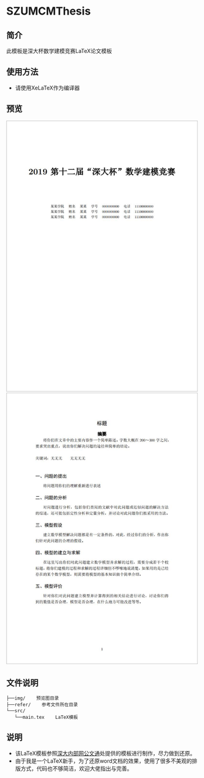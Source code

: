 # SZUMCMThesis

## 简介

此模板是深大杯数学建模竞赛LaTeX论文模板

## 使用方法

* 请使用XeLaTeX作为编译器

## 预览

![Image](img/page1.png "page-1")
![Image](img/page2.png "page-2")

## 文件说明

    ├──img/    预览图目录
    ├──refer/    参考文件所在目录
    └──src/
       └──main.tex    LaTeX模板

## 说明

* 该LaTeX模板参照[深大内部网公文通](https://www1.szu.edu.cn/board/view.asp?id=366418)处提供的模板进行制作，尽力做到还原。
* 由于我是一个LaTeX新手，为了还原word文档的效果，使用了很多不美观的排版方式，代码也不够简洁，欢迎大佬指出与完善。